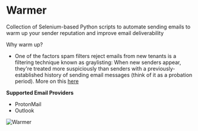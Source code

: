 # Warmer
Collection of Selenium-based Python scripts to automate sending emails to warm up your sender reputation and improve email deliverability

Why warm up? 
- One of the factors spam filters reject emails from new tenants is a filtering technique known as graylisting: When new senders appear, they're treated more suspiciously than senders with a previously-established history of sending email messages (think of it as a probation period). More on this [here](https://learn.microsoft.com/en-us/exchange/troubleshoot/email-delivery/ndr/fix-error-code-451-4-7-500-699-asxxx-in-exchange-online)

**Supported Email Providers**
- ProtonMail
- Outlook

![Warmer](https://user-images.githubusercontent.com/84075091/224493956-460d90e6-a428-476c-9da1-abb3726d611b.png)
